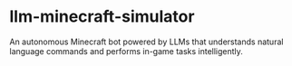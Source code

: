 # llm-minecraft-simulator
An autonomous Minecraft bot powered by LLMs that understands natural language commands and performs in-game tasks intelligently.
